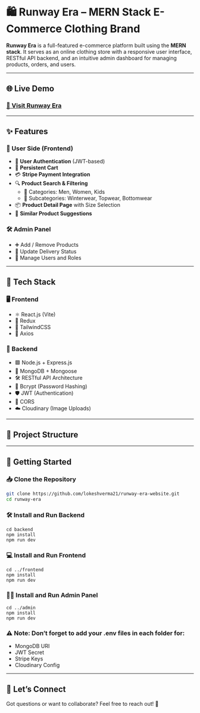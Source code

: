 # 🛍️ Runway Era – MERN Stack E-Commerce Clothing Brand

**Runway Era** is a full-featured e-commerce platform built using the **MERN stack**. It serves as an online clothing store with a responsive user interface, RESTful API backend, and an intuitive admin dashboard for managing products, orders, and users.

---

## 🌐 Live Demo
### [🔗 Visit Runway Era](https://runwayera.vercel.app)

---

## ✨ Features

### 👤 User Side (Frontend)
- 🔐 **User Authentication** (JWT-based)
- 🛒 **Persistent Cart**
- 💳 **Stripe Payment Integration**
- 🔍 **Product Search & Filtering**
  - 📂 Categories: Men, Women, Kids
  - 🧥 Subcategories: Winterwear, Topwear, Bottomwear
- 📦 **Product Detail Page** with Size Selection
- 🧩 **Similar Product Suggestions**

### 🛠️ Admin Panel
- ➕ Add / Remove Products
- 🚚 Update Delivery Status
- 👥 Manage Users and Roles

---

## 🧰 Tech Stack

### 🖥️ Frontend
- ⚛️ React.js (Vite)
- 🧠 Redux
- 🎨 TailwindCSS
- 📡 Axios

### 🔧 Backend
- 🟩 Node.js + Express.js
- 🍃 MongoDB + Mongoose
- 🛠️ RESTful API Architecture
- 🧂 Bcrypt (Password Hashing)
- 🛡️ JWT (Authentication)
- 🔗 CORS
- ☁️ Cloudinary (Image Uploads)

---

## 📁 Project Structure

---

## 🚀 Getting Started

### 📥 Clone the Repository

```bash
git clone https://github.com/lokeshverma21/runway-era-website.git
cd runway-era
```
### 🛠️ Install and Run Backend
```
cd backend
npm install
npm run dev
```
### 💻 Install and Run Frontend
```
cd ../frontend
npm install
npm run dev
```
### 🧑‍💼 Install and Run Admin Panel
```
cd ../admin
npm install
npm run dev
```

### ⚠️ Note: Don’t forget to add your .env files in each folder for:
- MongoDB URI
- JWT Secret
- Stripe Keys
- Cloudinary Config
---

## 💬 Let’s Connect
Got questions or want to collaborate? Feel free to reach out! 🙌
